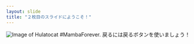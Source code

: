 ```yaml
---
layout: slide
title: "２枚目のスライドにようこそ！"
---
```

![Image of Hulatocat](https://octodex.github.com/images/hula_loop_octodex03.gif)
#MambaForever.
戻るには戻るボタンを使いましょう！
